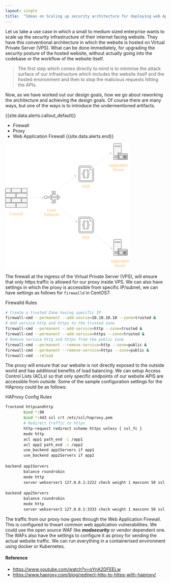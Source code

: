 ```yaml
---
layout: single
title:  "Ideas on Scaling up security architecture for deploying web Apps"
---
```



Let us take a use case in which a small to medium sized enterprise wants to scale up the security infrastructure of their internet facing website. They have this conventional architecture in which the website is hosted on Virtual Private Server (VPS). What can be done immediately, for upgrading the security posture of the hosted website, without actually going into the codebase or the workflow of the website itself. 
>The first step which comes directly to mind is to minimise the attack surface of our infrastructure which includes the website itself and the hosted environment and then to stop the malicious requests hitting the APIs.

Now, as we have worked out our design goals, how we go about reworking the architecture and achieving the design goals. Of course there are many ways, but one of the ways is to introduce the undermentioned artifacts. 

{{site.data.alerts.callout_default}}
 - Firewall
 - Proxy
 - Web Application Firewall
{{site.data.alerts.end}}

![Deployment Architecture of Application](../assets/images/2021-05-22-fig1.png)

The firewall at the ingress of the Virtual Private Server (VPS), will ensure that only https traffic is allowed for our proxy inside VPS. We can also have settings in which the proxy is accessible from specific IP/subnet, we can have settings as follows for `firewalld` in CentOS7:

Firewalld Rules

```bash
# Create a trusted Zone having specific IP
firewall-cmd --permanent --add-source=10.10.10.10 --zone=trusted &
# Add service http and https to the trusted zone
firewall-cmd --permanent --add-service=http --zone=trusted &
firewall-cmd --permanent --add-service=https --zone=trusted &
# Remove service http and https from the public zone
firewall-cmd --permanent --remove-service=http --zone=public &
firewall-cmd --permanent --remove-service=https --zone=public &
firewall-cmd --reload
```

The proxy will ensure that our website is not directly exposed to the outside world and has additional benefits of load balancing. We can setup Access Control Lists (ACLs) so that only specific endpoints of our website APIS are accessible from outside. Some of the sample configuration settings for the HAproxy could be as follows: 

HAProxy Config Rules

```bash
frontend httpsandhttp
        bind *:80
        bind *:443 ssl crt /etc/ssl/haproxy.pem
        # Redirect traffic to https        
        http-request redirect scheme https unless { ssl_fc }
        mode http
        acl app1 path_end -i /app1
        acl app2 path_end -i /app2    	
    	use_backend app1Servers if app1 
    	use_backend app2Servers if app2

backend app1Servers
        balance roundrobin        
        mode http
        server webserver1 127.0.0.1:2222 check weight 1 maxconn 50 ssl verify none
        
backend app2Servers
        balance roundrobin        
        mode http
        server webserver2 127.0.0.1:3333 check weight 1 maxconn 50 ssl verify none
```

The traffic from our proxy now goes through the Web Application Firewall. This is configured to thwart common web application vulnerabilities. We could use the open source WAF like ***modsecurity*** or vendor dependent one. The WAFs also have the settings to configure it as proxy for sending the actual website traffic. We can run everything in a containerised environment using docker or Kubernetes.

#### Reference
- https://www.youtube.com/watch?v=qYnA2DFEELw
- https://www.haproxy.com/blog/redirect-http-to-https-with-haproxy/

